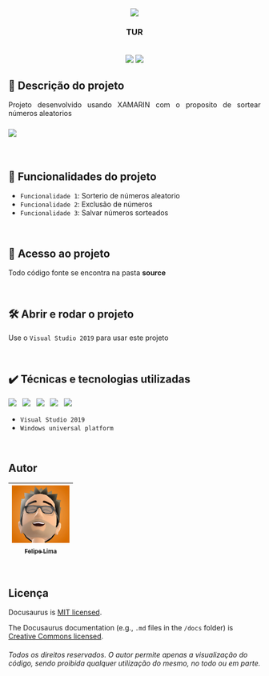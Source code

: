 <h3 align="center"> <img src="https://user-images.githubusercontent.com/20684484/230697325-16b1fb2d-d599-4a49-b5b8-17bf1d86113c.png" width="160px" align="center" ><BR><BR>TUR<BR><BR></h3>

<p align="center">
<img src="https://img.shields.io/badge/STATUS-FINALIZADO-purple">
<img src="https://img.shields.io/badge/PROJECT%20VERSION-1.0.0-purple">
</p>

## 📃 Descrição do projeto

<p align="justify">
 Projeto desenvolvido usando XAMARIN com o proposito de sortear números aleatorios 
</p>


<h3 align="left">
  <img src="https://user-images.githubusercontent.com/20684484/230786111-4f7021e2-f7f0-4ab1-b43a-f0605e00efc3.png" width="50%">  
</h3>
 
<BR>

## :hammer: Funcionalidades do projeto

- `Funcionalidade 1`: Sorterio de números aleatorio 
- `Funcionalidade 2`: Exclusão de números
- `Funcionalidade 3`: Salvar números sorteados

<BR>
  
## 📁 Acesso ao projeto

Todo código fonte se encontra na pasta **source**

<BR>
  
## 🛠️ Abrir e rodar o projeto

Use o ``Visual Studio 2019`` para usar este projeto


<BR>  
  
## ✔️ Técnicas e tecnologias utilizadas
<p align="justify">
<img width="90" src="https://cdn.jsdelivr.net/gh/devicons/devicon/icons/xamarin/xamarin-original.svg">
&nbsp;&nbsp;<img width="90" src="https://cdn.jsdelivr.net/gh/devicons/devicon/icons/git/git-original.svg">
&nbsp;&nbsp;<img width="90" src="https://cdn.jsdelivr.net/gh/devicons/devicon/icons/visualstudio/visualstudio-plain.svg">
&nbsp;&nbsp;<img width="90" src="https://cdn.jsdelivr.net/gh/devicons/devicon/icons/android/android-original.svg">
&nbsp;&nbsp;<img width="90"  src="https://cdn.jsdelivr.net/gh/devicons/devicon/icons/windows8/windows8-original.svg">
</p>
 
- ``Visual Studio 2019``
- ``Windows universal platform``
 
<BR>  
  
## Autor

| [<img src="https://github.com/felip3fl/felip3fl/blob/main/Material/Nick/nick1.jpg?raw=true" width=115><br><sub>Felipe Lima</sub>](https://github.com/felip3fl) | 
| :---: 
  
<BR>
    
## Licença

Docusaurus is [MIT licensed](./LICENSE).

The Docusaurus documentation (e.g., `.md` files in the `/docs` folder) is [Creative Commons licensed](./LICENSE-docs).
<i><h6>Todos os direitos reservados. O autor permite apenas a visualização do código, sendo proibida qualquer utilização do mesmo, no todo ou em parte.</h6></i>

